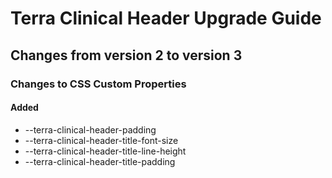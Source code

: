 # Terra Clinical Header Upgrade Guide
## Changes from version 2 to version 3
### Changes to CSS Custom Properties

#### Added
* --terra-clinical-header-padding
* --terra-clinical-header-title-font-size
* --terra-clinical-header-title-line-height
* --terra-clinical-header-title-padding
